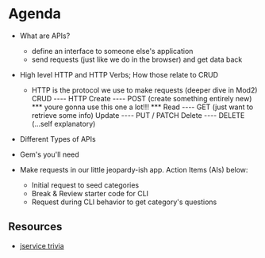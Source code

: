 # Agenda
- What are APIs?
    - define an interface to someone else's application
    - send requests (just like we do in the browser) and get data back
- High level HTTP and HTTP Verbs; How those relate to CRUD
    - HTTP is the protocol we use to make requests (deeper dive in Mod2)
    CRUD ---- HTTP 
    Create ---- POST (create something entirely new)
    *** youre gonna use this one a lot!!! *** Read ---- GET (just want to retrieve some info)
    Update ---- PUT / PATCH 
    Delete ---- DELETE (...self explanatory)

- Different Types of APIs
- Gem's you'll need
- Make requests in our little jeopardy-ish app. Action Items (AIs) below:
  - Initial request to seed categories 
  - Break & Review starter code for CLI
  - Request during CLI behavior to get category's questions 



## Resources
- [jservice trivia](http://jservice.io/)




